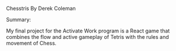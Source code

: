 Chesstris
By Derek Coleman

Summary:

My final project for the Activate Work program is a React game that combines the flow and active gameplay of Tetris with the rules and movement of Chess. 